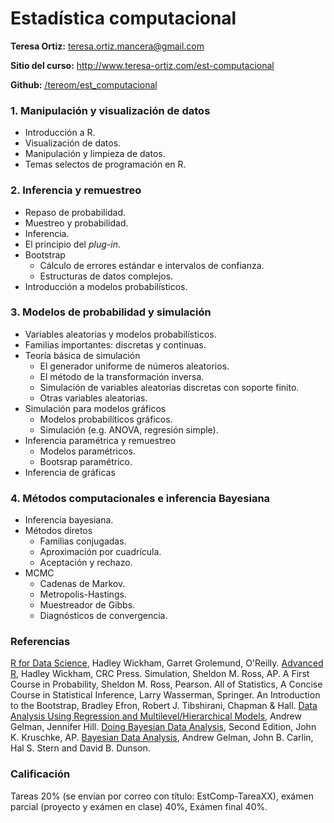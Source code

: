 Estadística computacional
================

**Teresa Ortiz:** <teresa.ortiz.mancera@gmail.com>

**Sitio del curso:** <http://www.teresa-ortiz.com/est-computacional>

**Github:** [/tereom/est\_computacional](https://github.com/tereom/est_computacional)

### 1. Manipulación y visualización de datos

-   Introducción a R.
-   Visualización de datos.
-   Manipulación y limpieza de datos.
-   Temas selectos de programación en R.

### 2. Inferencia y remuestreo

-   Repaso de probabilidad.
-   Muestreo y probabilidad.
-   Inferencia.
-   El principio del *plug-in*.
-   Bootstrap
    -   Cálculo de errores estándar e intervalos de confianza.
    -   Estructuras de datos complejos.
-   Introducción a modelos probabilísticos.

### 3. Modelos de probabilidad y simulación

-   Variables aleatorias y modelos probabilísticos.
-   Familias importantes: discretas y continuas.
-   Teoría básica de simulación
    -   El generador uniforme de números aleatorios.
    -   El método de la transformación inversa.
    -   Simulación de variables aleatorias discretas con soporte finito.
    -   Otras variables aleatorias.
-   Simulación para modelos gráficos
    -   Modelos probabilíticos gráficos.
    -   Simulación (e.g. ANOVA, regresión simple).
-   Inferencia paramétrica y remuestreo
    -   Modelos paramétricos.
    -   Bootsrap paramétrico.
-   Inferencia de gráficas

### 4. Métodos computacionales e inferencia Bayesiana

-   Inferencia bayesiana.
-   Métodos diretos
    -   Familias conjugadas.
    -   Aproximación por cuadrícula.
    -   Aceptación y rechazo.
-   MCMC
    -   Cadenas de Markov.
    -   Metropolis-Hastings.
    -   Muestreador de Gibbs.
    -   Diagnósticos de convergencia.

### Referencias

[R for Data Science](http://r4ds.had.co.nz), Hadley Wickham, Garret Grolemund, O'Reilly.
[Advanced R](http://adv-r.had.co.nz/), Hadley Wickham, CRC Press.
Simulation, Sheldon M. Ross, AP.
A First Course in Probability, Sheldon M. Ross, Pearson.
All of Statistics, A Concise Course in Statistical Inference, Larry Wasserman, Springer.
An Introduction to the Bootstrap, Bradley Efron, Robert J. Tibshirani, Chapman & Hall.
[Data Analysis Using Regression and Multilevel/Hierarchical Models](http://www.stat.columbia.edu/~gelman/arm/), Andrew Gelman, Jennifer Hill.
[Doing Bayesian Data Analysis](https://sites.google.com/site/doingbayesiandataanalysis/), Second Edition, John K. Kruschke, AP.
[Bayesian Data Analysis](http://www.stat.columbia.edu/~gelman/arm/), Andrew Gelman, John B. Carlin, Hal S. Stern and David B. Dunson.

### Calificación

Tareas 20% (se envían por correo con título: EstComp-TareaXX), exámen parcial (proyecto y exámen en clase) 40%, Exámen final 40%.
